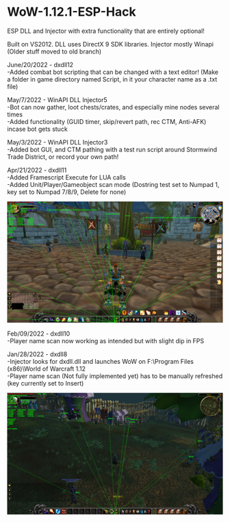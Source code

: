 # WoW-1.12.1-ESP-Hack

ESP DLL and Injector with extra functionality that are entirely optional!       

Built on VS2012. DLL uses DirectX 9 SDK libraries. Injector mostly Winapi (Older stuff moved to old branch)     

June/20/2022 - dxdll12      
-Added combat bot scripting that can be changed with a text editor! (Make a folder in game directory named Script, in it your character name as a .txt file)    


May/7/2022 - WinAPI DLL Injector5    
-Bot can now gather, loot chests/crates, and especially mine nodes several times   
-Added functionality (GUID timer, skip/revert path, rec CTM, Anti-AFK) incase bot gets stuck 

May/3/2022 - WinAPI DLL Injector3   
-Added bot GUI, and CTM pathing with a test run script around Stormwind Trade District, or record your own path!    

Apr/21/2022 - dxdll11   
-Added Framescript Execute for LUA calls    
-Added Unit/Player/Gameobject scan mode (Dostring test set to Numpad 1, key set to Numpad 7/8/9, Delete for none)   

<div align="center">
    <img src="https://raw.githubusercontent.com/buttburger1/WoW-1.12.1-ESP-Hack/main/test1.png" width="1000px"</img> 
</div>

Feb/09/2022 - dxdll10   
-Player name scan now working as intended but with slight dip in FPS    

Jan/28/2022 - dxdll8    
-Injector looks for dxdll.dll and launches WoW on F:\Program Files (x86)\World of Warcraft 1.12     
-Player name scan (Not fully implemented yet) has to be manually refreshed (key currently set to Insert)    

<div align="center">
    <img src="https://raw.githubusercontent.com/buttburger1/WoW-1.12.1-ESP-Hack/main/test.png" width="1000px"</img> 
</div>
